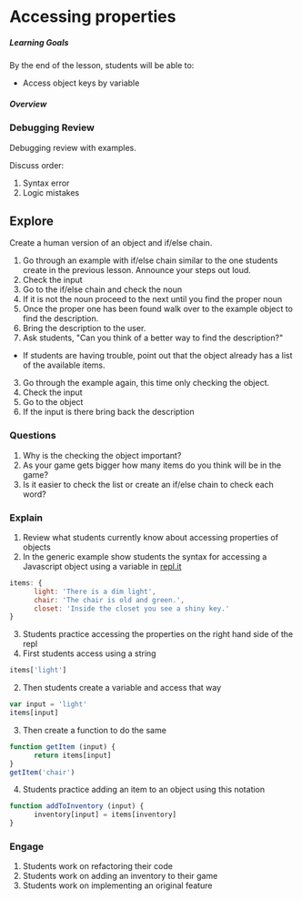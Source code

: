# Accessing properties

##### Learning Goals
By the end of the lesson, students will be able to:
  - Access object keys by variable

##### Overview

### Debugging Review
Debugging review with examples.

Discuss order:
  1. Syntax error
  2. Logic mistakes

## Explore
Create a human version of an object and if/else chain.  

1. Go through an example with if/else chain similar to the one students create in the previous lesson. Announce your steps out loud.
  1. Check the input
  2. Go to the if/else chain and check the noun
  3. If it is not the noun proceed to the next until you find the proper noun
  4. Once the proper one has been found walk over to the example object to find the description.
  5. Bring the description to the user.
2. Ask students, "Can you think of a better way to find the description?"
  - If students are having trouble, point out that the object already has a list of the available items.
3. Go through the example again, this time only checking the object.
  1. Check the input
  2. Go to the object
  3. If the input is there bring back the description

### Questions
1. Why is the checking the object important?
2. As your game gets bigger how many items do you think will be in the game?
3. Is it easier to check the list or create an if/else chain to check each word?

### Explain
1. Review what students currently know about accessing properties of objects
2. In the generic example show students the syntax for accessing a Javascript object using a variable in [repl.it](repl.it)
```js
items: {
      light: 'There is a dim light',
      chair: 'The chair is old and green.',
      closet: 'Inside the closet you see a shiny key.'
}
```
3. Students practice accessing the properties on the right hand side of the repl
  1. First students access using a string
  ```js
  items['light']
  ```
  2. Then students create a variable and access that way
  ```js
  var input = 'light'
  items[input]
  ```
  3. Then create a function to do the same
  ```js
  function getItem (input) {
        return items[input]
  }
  getItem('chair')
  ```
  4. Students practice adding an item to an object using this notation
  ```js
  function addToInventory (input) {
        inventory[input] = items[inventory]
  }
  ```

### Engage

1. Students work on refactoring their code
2. Students work on adding an inventory to their game
3. Students work on implementing an original feature
